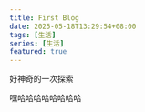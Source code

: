 ```yaml
---
title: First Blog
date: 2025-05-18T13:29:54+08:00
tags: [生活]
series: [生活]
featured: true
---
```

好神奇的一次探索

<!--more-->
嘿哈哈哈哈哈哈哈哈